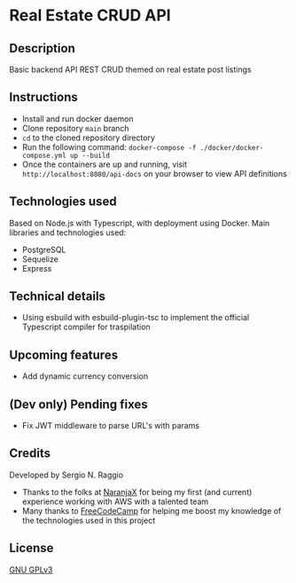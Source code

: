 # Real Estate CRUD API

## Description

Basic backend API REST CRUD themed on real estate post listings

## Instructions
- Install and run docker daemon
- Clone repository `main` branch
- `cd` to the cloned repository directory
- Run the following command: `docker-compose -f ./docker/docker-compose.yml up --build`
- Once the containers are up and running, visit `http://localhost:8080/api-docs` on your browser to view API definitions

## Technologies used

Based on Node.js with Typescript, with deployment using Docker. Main libraries and technologies used:
- PostgreSQL
- Sequelize
- Express

## Technical details

- Using esbuild with esbuild-plugin-tsc to implement the official Typescript compiler for traspilation

## Upcoming features

- Add dynamic currency conversion

## (Dev only) Pending fixes

- Fix JWT middleware to parse URL's with params

## Credits

Developed by Sergio N. Raggio
- Thanks to the folks at [NaranjaX](https://www.naranjax.com/) for being my first (and current) experience working with AWS with a talented team
- Many thanks to [FreeCodeCamp](https://www.freecodecamp.org) for helping me boost my knowledge of the technologies used in this project

## License

[GNU GPLv3](https://choosealicense.com/licenses/gpl-3.0/)
